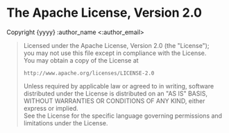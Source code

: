 # The Apache License, Version 2.0

Copyright {yyyy} :author_name <:author_email>

> Licensed under the Apache License, Version 2.0 (the "License");  
> you may not use this file except in compliance with the License.  
> You may obtain a copy of the License at  
>
>     http://www.apache.org/licenses/LICENSE-2.0
>
> Unless required by applicable law or agreed to in writing, software  
> distributed under the License is distributed on an "AS IS" BASIS,  
> WITHOUT WARRANTIES OR CONDITIONS OF ANY KIND, either express or implied.  
> See the License for the specific language governing permissions and  
> limitations under the License.  
